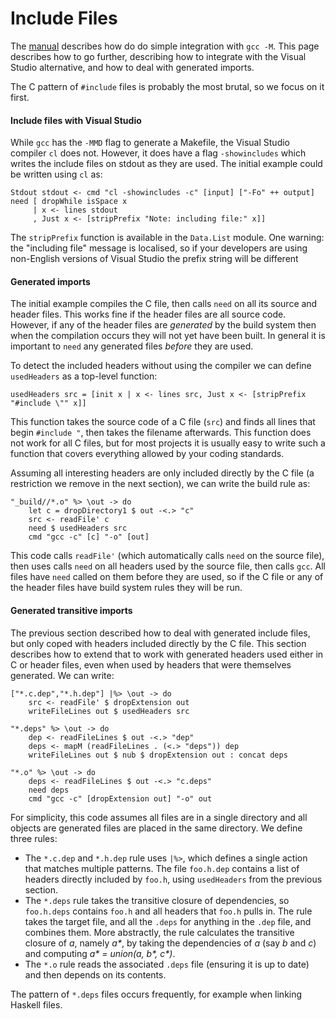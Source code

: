 # Include Files

The [manual](Manual.md) describes how do do simple integration with `gcc -M`. This page describes how to go further, describing how to integrate with the Visual Studio alternative, and how to deal with generated imports.

The C pattern of `#include` files is probably the most brutal, so we focus on it first.

#### Include files with Visual Studio

While `gcc` has the `-MMD` flag to generate a Makefile, the Visual Studio compiler `cl` does not. However, it does have a flag `-showincludes` which writes the include files on stdout as they are used. The initial example could be written using `cl` as:

    Stdout stdout <- cmd "cl -showincludes -c" [input] ["-Fo" ++ output]
    need [ dropWhile isSpace x
         | x <- lines stdout
         , Just x <- [stripPrefix "Note: including file:" x]]

The `stripPrefix` function is available in the `Data.List` module. One warning: the "including file" message is localised, so if your developers are using non-English versions of Visual Studio the prefix string will be different

#### Generated imports

The initial example compiles the C file, then calls `need` on all its source and header files. This works fine if the header files are all source code. However, if any of the header files are _generated_ by the build system then when the compilation occurs they will not yet have been built. In general it is important to `need` any generated files _before_ they are used.

To detect the included headers without using the compiler we can define `usedHeaders` as a top-level function:

    usedHeaders src = [init x | x <- lines src, Just x <- [stripPrefix "#include \"" x]]

This function takes the source code of a C file (`src`) and finds all lines that begin `#include "`, then takes the filename afterwards. This function does not work for all C files, but for most projects it is usually easy to write such a function that covers everything allowed by your coding standards.

Assuming all interesting headers are only included directly by the C file (a restriction we remove in the next section), we can write the build rule as:

    "_build//*.o" %> \out -> do
        let c = dropDirectory1 $ out -<.> "c"
        src <- readFile' c
        need $ usedHeaders src
        cmd "gcc -c" [c] "-o" [out]


This code calls `readFile'` (which automatically calls `need` on the source file), then uses calls `need` on all headers used by the source file, then calls `gcc`. All files have `need` called on them before they are used, so if the C file or any of the header files have build system rules they will be run. 

#### Generated transitive imports

The previous section described how to deal with generated include files, but only coped with headers included directly by the C file. This section describes how to extend that to work with generated headers used either in C or header files, even when used by headers that were themselves generated. We can write:

    ["*.c.dep","*.h.dep"] |%> \out -> do
        src <- readFile' $ dropExtension out
        writeFileLines out $ usedHeaders src

    "*.deps" %> \out -> do
        dep <- readFileLines $ out -<.> "dep"
        deps <- mapM (readFileLines . (<.> "deps")) dep
        writeFileLines out $ nub $ dropExtension out : concat deps

    "*.o" %> \out -> do
        deps <- readFileLines $ out -<.> "c.deps"
        need deps
        cmd "gcc -c" [dropExtension out] "-o" out

For simplicity, this code assumes all files are in a single directory and all objects are generated files are placed in the same directory. We define three rules:

* The `*.c.dep` and `*.h.dep` rule uses `|%>`, which defines a single action that matches multiple patterns. The file `foo.h.dep` contains a list of headers directly included by `foo.h`, using `usedHeaders` from the previous section.
* The `*.deps` rule takes the transitive closure of dependencies, so `foo.h.deps` contains `foo.h` and all headers that `foo.h` pulls in. The rule takes the target file, and all the `.deps` for anything in the `.dep` file, and combines them. More abstractly, the rule calculates the transitive closure of _a_, namely _a*_, by taking the dependencies of _a_ (say _b_ and _c_) and computing _a\* = union(a, b\*, c\*)_.
* The `*.o` rule reads the associated `.deps` file (ensuring it is up to date) and then depends on its contents.

The pattern of `*.deps` files occurs frequently, for example when linking Haskell files.
